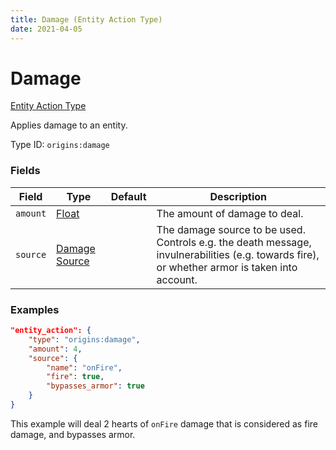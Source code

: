 ```yaml
---
title: Damage (Entity Action Type)
date: 2021-04-05
---
```


# Damage

[Entity Action Type](../entity_action_types.md)

Applies damage to an entity.

Type ID: `origins:damage`


### Fields

Field  | Type | Default | Description
-------|------|---------|-------------
`amount` | [Float](../data_types/float.md) |  | The amount of damage to deal.
`source` | [Damage Source](../data_types/damage_source.md) |  | The damage source to be used. Controls e.g. the death message, invulnerabilities (e.g. towards fire), or whether armor is taken into account.


### Examples

```json
"entity_action": {
    "type": "origins:damage",
    "amount": 4,
    "source": {
        "name": "onFire",
        "fire": true,
        "bypasses_armor": true
    }
}
```

This example will deal 2 hearts of `onFire` damage that is considered as fire damage, and bypasses armor.
